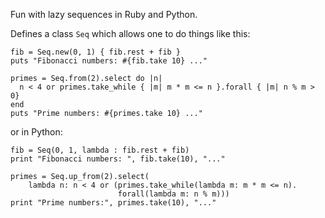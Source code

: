 Fun with lazy sequences in Ruby and Python.

Defines a class `Seq` which allows one to do things like this:

    fib = Seq.new(0, 1) { fib.rest + fib }
    puts "Fibonacci numbers: #{fib.take 10} ..."

    primes = Seq.from(2).select do |n|
      n < 4 or primes.take_while { |m| m * m <= n }.forall { |m| n % m > 0}
    end
    puts "Prime numbers: #{primes.take 10} ..."

or in Python:

    fib = Seq(0, 1, lambda : fib.rest + fib)
    print "Fibonacci numbers: ", fib.take(10), "..."

    primes = Seq.up_from(2).select(
        lambda n: n < 4 or (primes.take_while(lambda m: m * m <= n).
                            forall(lambda m: n % m)))
    print "Prime numbers:", primes.take(10), "..."
